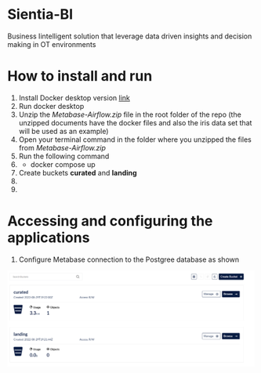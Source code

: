 # Sientia-BI
Business Iintelligent solution that leverage data driven insights and decision making in OT environments 

# How to install and run

  1. Install Docker desktop version [link](https://www.docker.com/products/docker-desktop/)
  2. Run docker desktop
  4. Unzip the *Metabase-Airflow.zip* file in the root folder of the repo (the unzipped documents have the docker files and also the iris data set that will be used as an example)
  5. Open your terminal command in the folder where you unzipped the files from *Metabase-Airflow.zip*
  6. Run the following command
  7. - docker compose up 
  8. Create buckets **curated** and **landing** 
  9. 
  10. 
  
  
  # Accessing and configuring the applications
  
  1. Configure Metabase connection to the Postgree database as shown 
  

![Minio](/figures/MicrosoftTeams-image%20(1).png)
